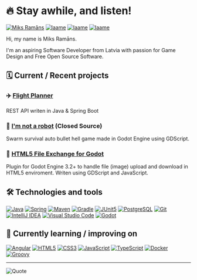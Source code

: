 # 🔥 Stay awhile, and listen!

[![Miks Ramāns](https://img.shields.io/badge/Miks_Ramāns-0A66C2?style=for-the-badge&logo=linkedin&logoColor=white)](https://www.linkedin.com/in/miksramans)
[![laame](https://img.shields.io/badge/laame-FA5C5C?style=for-the-badge&logo=itchdotio&logoColor=white)](https://laame.itch.io)
[![laame](https://img.shields.io/badge/laame-1DA1F2?style=for-the-badge&logo=twitter&logoColor=white)](https://twitter.com/laame)
[![laame](https://img.shields.io/badge/laame-9146FF?style=for-the-badge&logo=twitch&logoColor=white)](https://www.twitch.tv/laame)

Hi, my name is Miks Ramāns.

I'm an aspiring Software Developer from Latvia with passion for Game Design and Free Open Source Software.


## 🗓️ Current / Recent projects

### ✈️ [Flight Planner](https://github.com/Pukkah/flight-planner)
REST API writen in Java & Spring Boot

### 🤖 [I'm not a robot](https://laame.itch.io/i-am-not-a-robot) (Closed Source)
Swarm survival auto bullet hell game made in Godot Engine using GDScript.

### 📂 [HTML5 File Exchange for Godot](https://github.com/Pukkah/HTML5-File-Exchange-for-Godot)
Plugin for Godot Engine 3.2+ to handle file (image) upload and download in HTML5 enviroment.
Writen using GDScript and JavaScript.


## 🛠 Technologies and tools

[![Java](https://img.shields.io/badge/_Java-1c1c1c?logo=java&logoColor=007396)](#-technologies-and-tools)
[![Spring](https://img.shields.io/badge/_Spring-1c1c1c?logo=spring&logoColor=6DB33F)](#-technologies-and-tools)
[![Maven](https://img.shields.io/badge/_Maven-1c1c1c?logo=apachemaven&logoColor=C71A36)](#-technologies-and-tools)
[![Gradle](https://img.shields.io/badge/_Gradle-1c1c1c?logo=gradle&logoColor=02303A)](#-technologies-and-tools)
[![JUnit5](https://img.shields.io/badge/JUnit5-1c1c1c?logo=junit5&logoColor=25A162)](#-technologies-and-tools)
[![PostgreSQL](https://img.shields.io/badge/PostgreSQL-1c1c1c?logo=postgresql&logoColor=4169E1)](#-technologies-and-tools)
[![Git](https://img.shields.io/badge/_Git-1c1c1c?logo=git&logoColor=F05032)](#-technologies-and-tools)
[![IntelliJ IDEA](https://img.shields.io/badge/_IntelliJ_IDEA-1c1c1c?logo=intellijidea&logoColor=white)](#-technologies-and-tools)
[![Visual Studio Code](https://img.shields.io/badge/Visual_Studio_Code-1c1c1c?logo=visualstudiocode&logoColor=007ACC)](#-technologies-and-tools)
[![Godot](https://img.shields.io/badge/_Godot_Engine-1c1c1c?logo=godotengine&logoColor=478CBF)](#-technologies-and-tools)


## 📖 Currently learning / improving on

[![Angular](https://img.shields.io/badge/Angular-1c1c1c?logo=angular&logoColor=DD0031)](#-currently-learning--improving-on)
[![HTML5](https://img.shields.io/badge/HTML5-1c1c1c?logo=html5&logoColor=E34F26)](#-currently-learning--improving-on)
[![CSS3](https://img.shields.io/badge/CSS3-1c1c1c?logo=css3&logoColor=1572B6)](#-currently-learning--improving-on)
[![JavaScript](https://img.shields.io/badge/JavaScript-1c1c1c?logo=javascript&logoColor=F7DF1E)](#-currently-learning--improving-on)
[![TypeScript](https://img.shields.io/badge/_TypeScript-1c1c1c?logo=typescript&logoColor=3178C6)](#-currently-learning--improving-on)
[![Docker](https://img.shields.io/badge/Docker-1c1c1c?logo=docker&logoColor=2496ED)](#-currently-learning--improving-on)
[![Groovy](https://img.shields.io/badge/Groovy-1c1c1c?logo=apachegroovy&logoColor=4298B8)](#-currently-learning--improving-on)

---

![Quote](https://github-readme-quotes.herokuapp.com/quote?theme=darcula&animation=default&layout=default&font=default&quotesUrl=https://raw.githubusercontent.com/Pukkah/Pukkah/main/assets/quotes.json)
<!-- https://github.com/shravan20/github-readme-quotes -->
